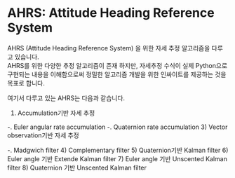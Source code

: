# AHRS: Attitude Heading Reference System 
AHRS (Attitude Heading Reference System) 을 위한 자세 추정 알고리즘을 다루고 있습니다.  
AHRS를 위한 다양한 추정 알고리즘이 존재 하지만, 
자세추정 수식이 실제 Python으로 구현되는 내용을 이해함으로써 정밀한 알고리즘 개발을 위한 인싸이트를 제공하는 것을 목표로 합니다.

여기서 다루고 있는 AHRS는 다음과 같습니다.
1) Accumulation기반 자세 추정
   
-. Euler angular rate accumulation
-. Quaternion rate accumulation
3) Vector observation기반 자세 추정

-. Madgwich filter
4) Complementary filter
5) Quaternion기반 Kalman filter
6) Euler angle 기반 Extende Kalman filter
7) Euler angle 기반 Unscented Kalman filter
8) Quaternion 기반 Unscented Kalman filter 
